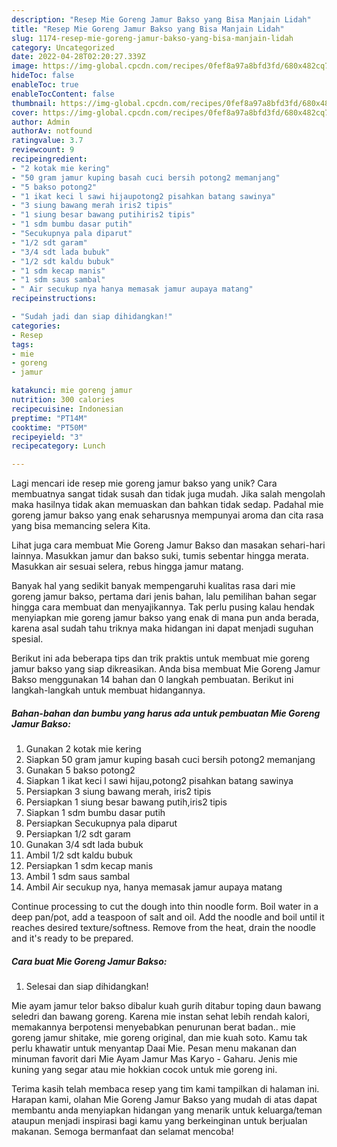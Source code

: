 ```yaml
---
description: "Resep Mie Goreng Jamur Bakso yang Bisa Manjain Lidah"
title: "Resep Mie Goreng Jamur Bakso yang Bisa Manjain Lidah"
slug: 1174-resep-mie-goreng-jamur-bakso-yang-bisa-manjain-lidah
category: Uncategorized
date: 2022-04-28T02:20:27.339Z
image: https://img-global.cpcdn.com/recipes/0fef8a97a8bfd3fd/680x482cq70/mie-goreng-jamur-bakso-foto-resep-utama.jpg
hideToc: false
enableToc: true
enableTocContent: false
thumbnail: https://img-global.cpcdn.com/recipes/0fef8a97a8bfd3fd/680x482cq70/mie-goreng-jamur-bakso-foto-resep-utama.jpg
cover: https://img-global.cpcdn.com/recipes/0fef8a97a8bfd3fd/680x482cq70/mie-goreng-jamur-bakso-foto-resep-utama.jpg
author: Admin
authorAv: notfound
ratingvalue: 3.7
reviewcount: 9
recipeingredient:
- "2 kotak mie kering"
- "50 gram jamur kuping basah cuci bersih potong2 memanjang"
- "5 bakso potong2"
- "1 ikat keci l sawi hijaupotong2 pisahkan batang sawinya"
- "3 siung bawang merah iris2 tipis"
- "1 siung besar bawang putihiris2 tipis"
- "1 sdm bumbu dasar putih"
- "Secukupnya pala diparut"
- "1/2 sdt garam"
- "3/4 sdt lada bubuk"
- "1/2 sdt kaldu bubuk"
- "1 sdm kecap manis"
- "1 sdm saus sambal"
- " Air secukup nya hanya memasak jamur aupaya matang"
recipeinstructions:

- "Sudah jadi dan siap dihidangkan!"
categories:
- Resep
tags:
- mie
- goreng
- jamur

katakunci: mie goreng jamur 
nutrition: 300 calories
recipecuisine: Indonesian
preptime: "PT14M"
cooktime: "PT50M"
recipeyield: "3"
recipecategory: Lunch

---
```





Lagi mencari ide resep mie goreng jamur bakso yang unik? Cara membuatnya sangat tidak susah dan tidak juga mudah. Jika salah mengolah maka hasilnya tidak akan memuaskan dan bahkan tidak sedap. Padahal mie goreng jamur bakso yang enak seharusnya mempunyai aroma dan cita rasa yang bisa memancing selera Kita.





Lihat juga cara membuat Mie Goreng Jamur Bakso dan masakan sehari-hari lainnya. Masukkan jamur dan bakso suki, tumis sebentar hingga merata. Masukkan air sesuai selera, rebus hingga jamur matang.

Banyak hal yang sedikit banyak mempengaruhi kualitas rasa dari mie goreng jamur bakso, pertama dari jenis bahan, lalu pemilihan bahan segar hingga cara membuat dan menyajikannya. Tak perlu pusing kalau hendak menyiapkan mie goreng jamur bakso yang enak di mana pun anda berada, karena asal sudah tahu triknya maka hidangan ini dapat menjadi suguhan spesial.






Berikut ini ada beberapa tips dan trik praktis untuk membuat mie goreng jamur bakso yang siap dikreasikan. Anda bisa membuat Mie Goreng Jamur Bakso menggunakan 14 bahan dan 0 langkah pembuatan. Berikut ini langkah-langkah untuk membuat hidangannya.

<!--inarticleads1-->

##### Bahan-bahan dan bumbu yang harus ada untuk pembuatan Mie Goreng Jamur Bakso:

1. Gunakan 2 kotak mie kering
1. Siapkan 50 gram jamur kuping basah cuci bersih potong2 memanjang
1. Gunakan 5 bakso potong2
1. Siapkan 1 ikat keci l sawi hijau,potong2 pisahkan batang sawinya
1. Persiapkan 3 siung bawang merah, iris2 tipis
1. Persiapkan 1 siung besar bawang putih,iris2 tipis
1. Siapkan 1 sdm bumbu dasar putih
1. Persiapkan Secukupnya pala diparut
1. Persiapkan 1/2 sdt garam
1. Gunakan 3/4 sdt lada bubuk
1. Ambil 1/2 sdt kaldu bubuk
1. Persiapkan 1 sdm kecap manis
1. Ambil 1 sdm saus sambal
1. Ambil  Air secukup nya, hanya memasak jamur aupaya matang


Continue processing to cut the dough into thin noodle form. Boil water in a deep pan/pot, add a teaspoon of salt and oil. Add the noodle and boil until it reaches desired texture/softness. Remove from the heat, drain the noodle and it&#39;s ready to be prepared. 

<!--inarticleads2-->

##### Cara buat Mie Goreng Jamur Bakso:


1. Selesai dan siap dihidangkan!

Mie ayam jamur telor bakso dibalur kuah gurih ditabur toping daun bawang seledri dan bawang goreng. Karena mie instan sehat lebih rendah kalori, memakannya berpotensi menyebabkan penurunan berat badan.. mie goreng jamur shitake, mie goreng original, dan mie kuah soto. Kamu tak perlu khawatir untuk menyantap Daai Mie. Pesan menu makanan dan minuman favorit dari Mie Ayam Jamur Mas Karyo - Gaharu. Jenis mie kuning yang segar atau mie hokkian cocok untuk mie goreng ini. 

Terima kasih telah membaca resep yang tim kami tampilkan di halaman ini. Harapan kami, olahan Mie Goreng Jamur Bakso yang mudah di atas dapat membantu anda menyiapkan hidangan yang menarik untuk keluarga/teman ataupun menjadi inspirasi bagi kamu yang berkeinginan untuk berjualan makanan. Semoga bermanfaat dan selamat mencoba!
